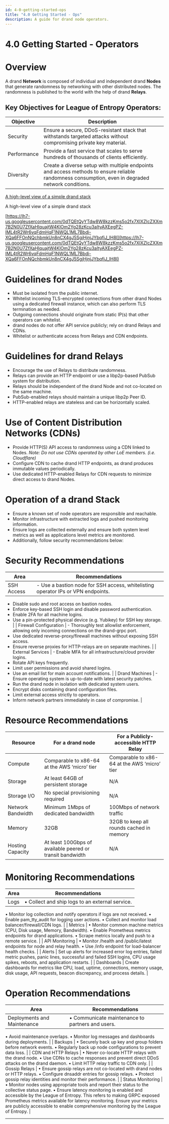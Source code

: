 ```yaml
---
id: 4-0-getting-started-ops
title: "4.0 Getting Started - Ops"
description: A guide for drand node operators.
---
```

# 4.0 Getting Started - Operators

# Overview

A drand **Network** is composed of individual and independent drand **Nodes** that generate randomness by networking with other distributed nodes. The randomness is published to the world with the help of drand **Relays**.

## Key Objectives for League of Entropy Operators:

| Objective | Description |
| --- | --- |
| Security | Ensure a secure, DDoS-resistant stack that withstands targeted attacks without compromising private key material. |
| Performance | Provide a fast service that scales to serve hundreds of thousands of clients efficiently. |
| Diversity | Create a diverse setup with multiple endpoints and access methods to ensure reliable randomness consumption, even in degraded network conditions. |

[A high-level view of a simple drand stack](https://lh7-us.googleusercontent.com/oJ3VshPm9XDtJqI5qlUuC8cNQ1DOw6RtS-rP9q7JHwJMG8Z6IxgsvDLovQTUhLNIsbtJ-PG7vyoufZOj6DCZ6loOCMHKSbYh0QvRYbY2tVeOfilaewNm12lRoM18TK_OAADq5lsmydz_RRI1epWleyNtaKz4fKw)

A high-level view of a simple drand stack

[https://lh7-us.googleusercontent.com/0dTQEtQyYTdw8W8kzzKms5o2fx7XlXZIcZXXm7B2N0U7ZfXaHIquajtW4KlOm2Yg28zKcu3aItyAXEegPZ-IML4tR2Wr6vqFdmHqF1NWQL1ML7Bbdi-XQa6FFOnNQchbmkUn8nCX4gJ5SgjHjnjJYbqfiJ_lH8I](https://lh7-us.googleusercontent.com/0dTQEtQyYTdw8W8kzzKms5o2fx7XlXZIcZXXm7B2N0U7ZfXaHIquajtW4KlOm2Yg28zKcu3aItyAXEegPZ-IML4tR2Wr6vqFdmHqF1NWQL1ML7Bbdi-XQa6FFOnNQchbmkUn8nCX4gJ5SgjHjnjJYbqfiJ_lH8I)

# Guidelines for drand Nodes

- Must be isolated from the public internet.
- Whitelist incoming TLS-encrypted connections from other drand Nodes using a dedicated firewall instance, which can also perform TLS termination as needed.
- Outgoing connections should originate from static IP(s) that other operators can whitelist.
- drand nodes do not offer API service publicly; rely on drand Relays and CDNs.
- Whitelist or authenticate access from Relays and CDN endpoints.

# Guidelines for drand Relays

- Encourage the use of Relays to distribute randomness.
- Relays can provide an HTTP endpoint or use a libp2p-based PubSub system for distribution.
- Relays should be independent of the drand Node and not co-located on the same machine.
- PubSub-enabled relays should maintain a unique libp2p Peer ID.
- HTTP-enabled relays are stateless and can be horizontally scaled.

# Use of Content Distribution Networks (CDNs)

- Provide HTTP(S) API access to randomness using a CDN linked to Nodes. *Note: Do not use CDNs operated by other LoE members. (i.e. Cloudflare)*
- Configure CDN to cache drand HTTP endpoints, as drand produces immutable values periodically.
- Use dedicated HTTP-enabled Relays for CDN requests to minimize direct access to drand Nodes.

# Operation of a drand Stack

- Ensure a known set of node operators are responsible and reachable.
- Monitor infrastructure with extracted logs and pushed monitoring information.
- Ensure logs are collected externally and ensure both system level metrics as well as applications level metrics are monitored.
- Additionally, follow security recommendations below:

# Security Recommendations

| Area | Recommendations |
| --- | --- |
| SSH Access | - Use a bastion node for SSH access, whitelisting operator IPs or VPN endpoints.
- Disable sudo and root access on bastion nodes.
- Enforce key-based SSH login and disable password authentication. 
- Enable 2FA for all machine logins. 
- Use a pin-protected physical device (e.g. Yubikey) for SSH key storage. |
| Firewall Configuration | - Thoroughly test allowlist enforcement, allowing only incoming connections on the drand-grpc port. 
- Use dedicated reverse-proxy/firewall machines without exposing SSH access. 
- Ensure reverse proxies for HTTP-relays are on separate machines. |
| External Services | - Enable MFA for all infrastructure/cloud provider logins. 
- Rotate API keys frequently. 
- Limit user permissions and avoid shared logins. 
- Use an email list for main account notifications. |
| Drand Machines | - Ensure operating system is up-to-date with latest security patches.
- Run the drand node in isolation with dedicated system users. 
- Encrypt disks containing drand configuration files. 
- Limit external access strictly to operators. 
- Inform network partners immediately in case of compromise. |

# Resource Recommendations

| Resource | For a drand node | For a Publicly-accessible HTTP Relay |
| --- | --- | --- |
| Compute  | Comparable to x86-64 at the AWS ‘micro’ tier | Comparable to x86-64 at the AWS ‘micro’ tier |
| Storage | At least 64GB of persistent storage | N/A |
| Storage I/O | No special provisioning required | N/A |
| Network Bandwidth | Minimum 1Mbps of dedicated bandwidth | 100Mbps of network traffic |
| Memory | 32GB | 32GB to keep all rounds cached in memory |
| Hosting Capacity | At least 100Gbps of available peered or transit bandwidth | N/A |

# Monitoring Recommendations

| Area | Recommendations |
| --- | --- |
| Logs | • Collect and ship logs to an external service.
• Monitor log collection and notify operators if logs are not received.
• Enable pam_tty_audit for logging user actions.
• Collect and monitor load balancer/firewall/CDN logs. |
| Metrics | • Monitor common machine metrics (CPU, Disk usage, Memory, Bandwidth).
• Enable Prometheus metrics endpoints for drand applications.
• Scrape metrics locally and push to a remote service. |
| API Monitoring | • Monitor /health and /public/latest endpoints for node and relay health.
• Use /info endpoint for load-balancer health checks. |
| Alerts | Set up alerts for increased error log entries, failed metric pushes, panic lines, successful and failed SSH logins, CPU usage spikes, reboots, and application restarts. |
| Dashboards | Create dashboards for metrics like CPU, load, uptime, connections, memory usage, disk usage, API requests, beacon discrepancy, and process details. |

# Operation Recommendations

| Area | Recommendations |
| --- | --- |
| Deployments and Maintenance | • Communicate maintenance to partners and users.
• Avoid maintenance overlaps.
• Monitor log messages and dashboards during deployments. |
| Backups | • Securely back up key and group folders before network events.
• Regularly back up node configurations to prevent data loss. |
| CDN and HTTP Relays | • Never co-locate HTTP relays with the drand node.
• Use CDNs to cache responses and prevent direct DDoS attacks on the drand daemon.
• Limit HTTP relay traffic to CDN only. |
| Gossip Relays | • Ensure gossip relays are not co-located with drand nodes or HTTP relays.
• Configure dnsaddr entries for gossip relays.
• Protect gossip relay identities and monitor their performance. |
| Status Monitoring | • Monitor nodes using appropriate tools and report their status to the collective status page.
• Ensure latency monitoring is enabled and accessible by the League of Entropy. This refers to making GRPC exposed Prometheus metrics available for latency monitoring. Ensure your metrics are publicly accessible to enable comprehensive monitoring by the League of Entropy. |

---
